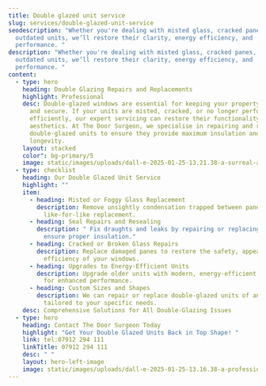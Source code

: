 ```yaml
---
title: Double glazed unit service
slug: services/double-glazed-unit-service
seodescription: "Whether you're dealing with misted glass, cracked panes, or
  outdated units, we’ll restore their clarity, energy efficiency, and
  performance. "
description: "Whether you're dealing with misted glass, cracked panes, or
  outdated units, we’ll restore their clarity, energy efficiency, and
  performance. "
content:
  - type: hero
    heading: Double Glazing Repairs and Replacements
    highlight: Professional
    desc: Double-glazed windows are essential for keeping your property warm, quiet,
      and secure. If your units are misted, cracked, or no longer performing
      efficiently, our expert servicing can restore their functionality and
      aesthetics. At The Door Surgeon, we specialise in repairing and replacing
      double-glazed units to ensure they provide maximum insulation and
      longevity.
    layout: stacked
    color": bg-primary/5
    image: static/images/uploads/dall-e-2025-01-25-13.21.38-a-surreal-and-professional-image-in-the-style-of-a-surgeon-operating-on-a-door-but-instead-featuring-a-craftsman-in-a-surgical-operating-room-setting.webp
  - type: checklist
    heading: Our Double Glazed Unit Service
    highlight: ""
    item:
      - heading: Misted or Foggy Glass Replacement
        description: Remove unsightly condensation trapped between panes with a
          like-for-like replacement.
      - heading: Seal Repairs and Resealing
        description: " Fix draughts and leaks by repairing or replacing worn seals to
          ensure proper insulation."
      - heading: Cracked or Broken Glass Repairs
        description: Replace damaged panes to restore the safety, appearance, and
          efficiency of your windows.
      - heading: Upgrades to Energy-Efficient Units
        description: Upgrade older units with modern, energy-efficient double glazing
          for enhanced performance.
      - heading: Custom Sizes and Shapes
        description: We can repair or replace double-glazed units of any size or design,
          tailored to your specific needs.
    desc: Comprehensive Solutions for All Double-Glazing Issues
  - type: hero
    heading: Contact The Door Surgeon Today
    highlight: "Get Your Double Glazed Units Back in Top Shape! "
    link: tel:07912 294 111
    linkTitle: 07912 294 111
    desc: " "
    layout: hero-left-image
    image: static/images/uploads/dall-e-2025-01-25-13.16.38-a-professional-workshop-or-storefront-specialising-in-double-glazed-unit-servicing-featuring-craftsmen-working-on-repairing-and-replacing-misted-or-c.webp
---
```

